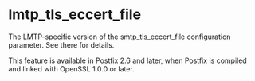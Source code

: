 # lmtp_tls_eccert_file 

 The LMTP-specific version of the smtp_tls_eccert_file configuration
parameter.  See there for details. 

 This feature is available in Postfix 2.6 and later, when Postfix is
compiled and linked with OpenSSL 1.0.0 or later. 


